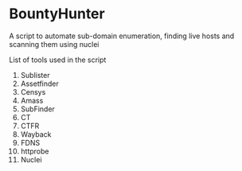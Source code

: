 # BountyHunter
A script to automate sub-domain enumeration, finding live hosts and scanning them using nuclei

List of tools used in the script

1. Sublister
2. Assetfinder
3. Censys
4. Amass
5. SubFinder
6. CT
7. CTFR
8. Wayback
9. FDNS
10. httprobe
11. Nuclei

